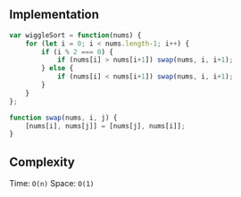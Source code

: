 ## Implementation

```js
var wiggleSort = function(nums) {
    for (let i = 0; i < nums.length-1; i++) {
        if (i % 2 === 0) {
            if (nums[i] > nums[i+1]) swap(nums, i, i+1); 
        } else {
            if (nums[i] < nums[i+1]) swap(nums, i, i+1); 
        }
    }
};

function swap(nums, i, j) {
    [nums[i], nums[j]] = [nums[j], nums[i]]; 
}
```

## Complexity
Time: `O(n)`
Space: `O(1)`

